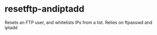 resetftp-andiptadd
==================

Resets an FTP user, and whitelists IPs from a list. Relies on ftpasswd and iptadd